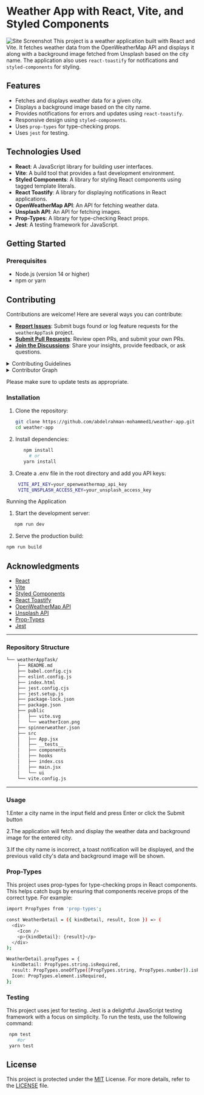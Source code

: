 # Weather App with React, Vite, and Styled Components

![Site Screenshot]('./assets/screenshot.jpg')
This project is a weather application built with React and Vite. It fetches weather data from the OpenWeatherMap API and displays it along with a background image fetched from Unsplash based on the city name. The application also uses `react-toastify` for notifications and `styled-components` for styling.

## Features

- Fetches and displays weather data for a given city.
- Displays a background image based on the city name.
- Provides notifications for errors and updates using `react-toastify`.
- Responsive design using `styled-components`.
- Uses `prop-types` for type-checking props.
- Uses `jest` for testing.

## Technologies Used

- **React**: A JavaScript library for building user interfaces.
- **Vite**: A build tool that provides a fast development environment.
- **Styled Components**: A library for styling React components using tagged template literals.
- **React Toastify**: A library for displaying notifications in React applications.
- **OpenWeatherMap API**: An API for fetching weather data.
- **Unsplash API**: An API for fetching images.
- **Prop-Types**: A library for type-checking React props.
- **Jest**: A testing framework for JavaScript.

## Getting Started

### Prerequisites

- Node.js (version 14 or higher)
- npm or yarn

## Contributing

Contributions are welcome! Here are several ways you can contribute:

- **[Report Issues](https://github.com/abdelrahman-mohammed1/weatherAppTask/issues)**: Submit bugs found or log feature requests for the `weatherAppTask` project.
- **[Submit Pull Requests](https://github.com/abdelrahman-mohammed1/weatherAppTask/blob/main/CONTRIBUTING.md)**: Review open PRs, and submit your own PRs.
- **[Join the Discussions](https://github.com/abdelrahman-mohammed1/weatherAppTask/discussions)**: Share your insights, provide feedback, or ask questions.

<details closed>
<summary>Contributing Guidelines</summary>

1. **Fork the Repository**: Start by forking the project repository to your github account.
2. **Clone Locally**: Clone the forked repository to your local machine using a git client.
   ```sh
   git clone https://github.com/abdelrahman-mohammed1/weatherAppTask
   ```
3. **Create a New Branch**: Always work on a new branch, giving it a descriptive name.
   ```sh
   git checkout -b new-feature-x
   ```
4. **Make Your Changes**: Develop and test your changes locally.
5. **Commit Your Changes**: Commit with a clear message describing your updates.
   ```sh
   git commit -m 'Implemented new feature x.'
   ```
6. **Push to github**: Push the changes to your forked repository.
   ```sh
   git push origin new-feature-x
   ```
7. **Submit a Pull Request**: Create a PR against the original project repository. Clearly describe the changes and their motivations.
8. **Review**: Once your PR is reviewed and approved, it will be merged into the main branch. Congratulations on your contribution!
</details>

<details closed>
<summary>Contributor Graph</summary>
<br>
<p align="left">
   <a href="https://github.com{/abdelrahman-mohammed1/weatherAppTask/}graphs/contributors">
      <img src="https://contrib.rocks/image?repo=abdelrahman-mohammed1/weatherAppTask">
   </a>
</p>
</details>

Please make sure to update tests as appropriate.

### Installation

1. Clone the repository:
   ```bash
   git clone https://github.com/abdelrahman-mohammed1/weather-app.git
   cd weather-app
   ```
2. Install dependencies:
   ```bash
      npm install
        # or
      yarn install
   ```
3. Create a .env file in the root directory and add you API keys:

   ```bash
    VITE_API_KEY=your_openweathermap_api_key
    VITE_UNSPLASH_ACCESS_KEY=your_unsplash_access_key
   ```

Running the Application

1.  Start the development server:

```bash
   npm run dev
```

2.  Serve the production build:

```bash
npm run build
```

## Acknowledgments

- [React]('https://react.dev/learn')
- [Vite]('https://vite.dev/')
- [Styled Components]('https://styled-components.com/')
- [React Toastify]('https://fkhadra.github.io/react-toastify/introduction')
- [OpenWeatherMap API]('https://openweathermap.org/api')
- [Unsplash API]('https://unsplash.com/developers')
- [Prop-Types]('https://www.npmjs.com/package/prop-types')
- [Jest]('https://jestjs.io/')

---

### Repository Structure

```sh
└── weatherAppTask/
    ├── README.md
    ├── babel.config.cjs
    ├── eslint.config.js
    ├── index.html
    ├── jest.config.cjs
    ├── jest.setup.js
    ├── package-lock.json
    ├── package.json
    ├── public
    │   ├── vite.svg
    │   └── weatherIcon.png
    ├── spinnerweather.json
    ├── src
    │   ├── App.jsx
    │   ├── __tests__
    │   ├── components
    │   ├── hooks
    │   ├── index.css
    │   ├── main.jsx
    │   └── ui
    └── vite.config.js
```

---

### Usage

1.Enter a city name in the input field and press Enter or click the Submit button

2.The application will fetch and display the weather data and background image for the entered city.

3.If the city name is incorrect, a toast notification will be displayed, and the previous valid city's data and background image will be shown.

### Prop-Types

This project uses prop-types for type-checking props in React components. This helps catch bugs by ensuring that components receive props of the correct type. For example:

```bash
import PropTypes from 'prop-types';

const WeatherDetail = ({ kindDetail, result, Icon }) => (
  <div>
    <Icon />
    <p>{kindDetail}: {result}</p>
  </div>
);

WeatherDetail.propTypes = {
  kindDetail: PropTypes.string.isRequired,
  result: PropTypes.oneOfType([PropTypes.string, PropTypes.number]).isRequired,
  Icon: PropTypes.element.isRequired,
};

```

### Testing

This project uses jest for testing. Jest is a delightful JavaScript testing framework with a focus on simplicity. To run the tests, use the following command:

```bash
 npm test
    #or
 yarn test
```

## License

This project is protected under the [MIT](https://choosealicense.com/licenses) License. For more details, refer to the [LICENSE](https://choosealicense.com/licenses/) file.
